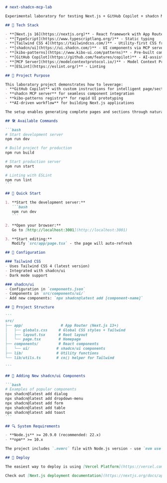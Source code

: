 ````markdown
# next-shadcn-mcp-lab

Experimental laboratory for testing Next.js + GitHub Copilot + shadcn MCP + kibo-patterns integration for UI development with AI.

## 🚀 Tech Stack

- **[Next.js 16](https://nextjs.org)** - React framework with App Router
- **[TypeScript](https://www.typescriptlang.org/)** - Static typing
- **[Tailwind CSS 4](https://tailwindcss.com/)** - Utility-first CSS framework
- **[shadcn/ui](https://ui.shadcn.com/)** - UI components via MCP server
- **[kibo-patterns](https://www.kibo-ui.com/patterns)** - Pre-built component patterns
- **[GitHub Copilot](https://github.com/features/copilot)** - AI-assisted development
- **[MCP Server](https://modelcontextprotocol.io/)** - Model Context Protocol for shadcn
- **[ESLint](https://eslint.org/)** - Linting

## 🎯 Project Purpose

This laboratory project demonstrates how to leverage:
- **GitHub Copilot** with custom instructions for intelligent page/section generation
- **shadcn MCP server** for seamless component integration
- **kibo-patterns registry** for rapid UI prototyping
- **AI-driven workflow** for building Next.js applications

The setup enables generating complete pages and sections through natural language prompts to Copilot, which intelligently selects and assembles components from kibo-patterns.

## 🛠️ Available Commands

```bash
# Start development server
npm run dev

# Build project for production
npm run build

# Start production server
npm run start

# Linting with ESLint
npm run lint
```

## 🚀 Quick Start

1. **Start the development server:**
   ```bash
   npm run dev
   ```

2. **Open your browser:**
   Go to [http://localhost:3001](http://localhost:3001)

3. **Start editing:**
   Modify `src/app/page.tsx` - the page will auto-refresh

## 🔧 Configuration

### Tailwind CSS
- Uses Tailwind CSS 4 (latest version)
- Integrated with shadcn/ui
- Dark mode support

### shadcn/ui
- Configuration in `components.json`
- Components in `src/components/ui/`
- Add new components: `npx shadcn@latest add [component-name]`

## 📁 Project Structure

```
src/
├── app/                 # App Router (Next.js 13+)
│   ├── globals.css     # Global CSS styles + Tailwind
│   ├── layout.tsx      # Root layout
│   └── page.tsx        # Homepage
├── components/         # React components
│   └── ui/            # shadcn/ui components
├── lib/               # Utility functions
└── lib/utils.ts       # cn() helper for Tailwind

```

## 🎨 Adding New shadcn/ui Components

```bash
# Examples of popular components
npx shadcn@latest add dialog
npx shadcn@latest add dropdown-menu
npx shadcn@latest add form
npx shadcn@latest add table
npx shadcn@latest add toast
```

## 🔍 System Requirements

- **Node.js** >= 20.9.0 (recommended: 22.x)
- **npm** >= 10.x

The project includes `.nvmrc` file with Node.js version - use `nvm use` to switch to the correct version.

## 🚢 Deploy

The easiest way to deploy is using [Vercel Platform](https://vercel.com/new?utm_medium=default-template&filter=next.js&utm_source=create-next-app&utm_campaign=create-next-app-readme).

Check out [Next.js deployment documentation](https://nextjs.org/docs/app/building-your-application/deploying) for more details.
